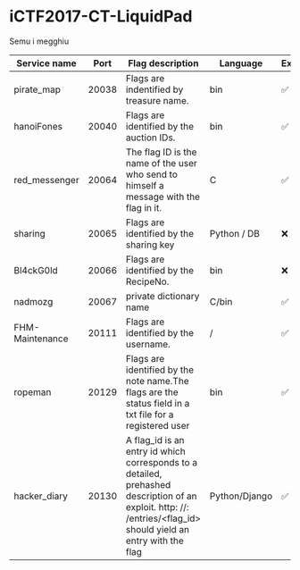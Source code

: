 # iCTF2017-CT-LiquidPad
Semu i megghiu

| Service name | Port | Flag description | Language | Exploit | Patch |
|-----------------|-------|-------------------------------------------------------------------------------------------------------------------------------------------------------|---------------------------------------------------------------------------------------------------------------------------------------------------------------------------------|---------------|---------------|
| pirate_map | 20038 | Flags are indentified by treasure name. | bin | ✅ | ❌ |
| hanoiFones | 20040 | Flags are identified by the auction IDs. | bin | ✅ | ❌ |
| red_messenger | 20064 | The flag ID is the name of the user who send to himself a message with the flag in it. | C | ✅ | ❌ |
| sharing | 20065 | Flags are identified by the sharing key | Python / DB | ❌ | ❌ |
| Bl4ckG0ld | 20066 | Flags are identified by the RecipeNo. | bin | ❌ | ❌ |
| nadmozg | 20067 | private dictionary name | C/bin | ✅ | ❌ |
| FHM-Maintenance | 20111 | Flags are identified by the username. | / | ✅ | ❌ |
| ropeman | 20129 | Flags are identified by the note name.The flags are the status field in a txt file for a registered user | bin | ✅ | ❌ |
| hacker_diary | 20130 | A flag_id is an entry id which corresponds to a detailed, prehashed description of an exploit. http: //<hostname>: <port>/entries/<flag_id> should yield an entry with the flag | Python/Django | ✅ | ✅ |

